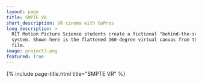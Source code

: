 ```yaml
---
layout: page
title: SMPTE VR
short_description: VR cinema with GoPros
long_description: >
  RIT Motion Picture Science students create a fictional "behind-the-scenes" experience to show off their homemade virtual reality camera and display
  system. Shown here is the flattened 360-degree virtual canvas from the final
  film.
image: project3.png
featured: True
---
```


{% include page-title.html title="SMPTE VR" %}
